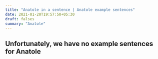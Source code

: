 ```yaml
---
title: "Anatole in a sentence | Anatole example sentences"
date: 2021-01-20T19:57:50+05:30
draft: falses
summary: "Anatole"
---
```

## Unfortunately, we have no example sentences for Anatole                 
